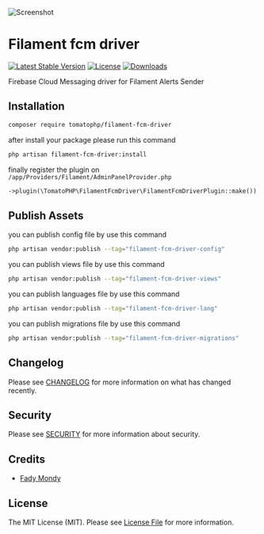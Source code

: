 ![Screenshot](https://raw.githubusercontent.com/tomatophp/filament-fcm-driver/master/art/3x1io-tomato-fcm-driver.jpg)

# Filament fcm driver

[![Latest Stable Version](https://poser.pugx.org/tomatophp/filament-fcm-driver/version.svg)](https://packagist.org/packages/tomatophp/filament-fcm-driver)
[![License](https://poser.pugx.org/tomatophp/filament-fcm-driver/license.svg)](https://packagist.org/packages/tomatophp/filament-fcm-driver)
[![Downloads](https://poser.pugx.org/tomatophp/filament-fcm-driver/d/total.svg)](https://packagist.org/packages/tomatophp/filament-fcm-driver)

Firebase Cloud Messaging driver for Filament Alerts Sender

## Installation

```bash
composer require tomatophp/filament-fcm-driver
```
after install your package please run this command

```bash
php artisan filament-fcm-driver:install
```

finally register the plugin on `/app/Providers/Filament/AdminPanelProvider.php`

```php
->plugin(\TomatoPHP\FilamentFcmDriver\FilamentFcmDriverPlugin::make())
```


## Publish Assets

you can publish config file by use this command

```bash
php artisan vendor:publish --tag="filament-fcm-driver-config"
```

you can publish views file by use this command

```bash
php artisan vendor:publish --tag="filament-fcm-driver-views"
```

you can publish languages file by use this command

```bash
php artisan vendor:publish --tag="filament-fcm-driver-lang"
```

you can publish migrations file by use this command

```bash
php artisan vendor:publish --tag="filament-fcm-driver-migrations"
```

## Changelog

Please see [CHANGELOG](CHANGELOG.md) for more information on what has changed recently.

## Security

Please see [SECURITY](SECURITY.md) for more information about security.

## Credits

- [Fady Mondy](mailto:info@3x1.io)

## License

The MIT License (MIT). Please see [License File](LICENSE.md) for more information.
